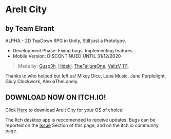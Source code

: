 # Arelt City
## by Team Elrant

ALPHA - 2D TopDown RPG in Unity, Still just a Prototype.


- Development Phase: Fixing bugs, Implementing features
- Mobile Version: DISCONTINUED UNTIL 31/12/2020

> Made by: [Gusp3h](https://twitter.com/Gusp3h), [Hideki](https://www.youtube.com/channel/UCAy70ymYH-zoRg-nNT_SzvQ), [TheFailureOne](https://twitter.com/one_failure), [ValizV_111](https://twitter.com/1ValizV11). 

Thanks to who helped but left us!  Mikey Dice, Luna Music, Jane Purplelight, Giuly Clockwork, AlexiaTheLonely.

## DOWNLOAD NOW ON ITCH.IO!
Click [Here](https://thatteamelrant.itch.io/areltcity) to download Arelt City for your OS of choice!

The Itch desktop app is reccomended to receive updates.
Bugs can be reported on the [Issue](https://github.com/ThatTeamElrant/AreltCity/issues) Section of this page, and on the itch.io community page.
